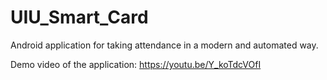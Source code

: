 # UIU_Smart_Card
Android application for taking attendance in a modern and automated way.

Demo video of the application: https://youtu.be/Y_koTdcVOfI

